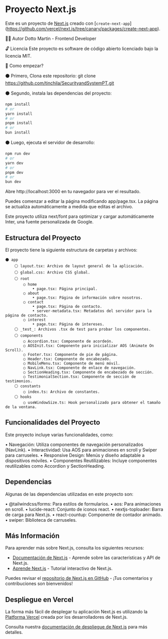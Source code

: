 # Proyecto Next.js 

Este es un proyecto de [Next.js](https://nextjs.org/) creado con [`create-next-app`] (https://github.com/vercel/next.js/tree/canary/packages/create-next-app).

👨‍💻 Autor
Dotto Martin - Frontend Developer

🔓 Licencia
Este proyecto es software de código abierto licenciado bajo la licencia MIT.

🏁 Como empezar?

⚫ Primero, Clona este repositorio:
git clone https://github.com/tinchila/SecurityandSystemPT.git

⚫ Segundo, instala las dependencias del proyecto:

```bash
npm install
# or
yarn install
# or
pnpm install
# or
bun install
```

⚫ Luego, ejecuta el servidor de desarrollo:

```bash
npm run dev
# or
yarn dev
# or
pnpm dev
# or
bun dev
```

Abre http://localhost:3000 en tu navegador para ver el resultado.

Puedes comenzar a editar la página modificando app/page.tsx. La página se actualiza automáticamente a medida que editas el archivo.

Este proyecto utiliza next/font para optimizar y cargar automáticamente Inter, una fuente personalizada de Google.

## Estructura del Proyecto

El proyecto tiene la siguiente estructura de carpetas y archivos:

```
⚫ app
    ⚪ layout.tsx: Archivo de layout general de la aplicación.
    ⚪ global.css: Archivo CSS global.
    ⚪ root
        ○ home
            • page.tsx: Página principal.
        ○ about
            • page.tsx: Página de información sobre nosotros.
        ○ contact
            • page.tsx: Página de contacto.
            • server-metadata.tsx: Metadatos del servidor para la página de contacto.
        ○ interest
            • page.tsx: Página de intereses.
    ⚪ _test_: Archivos .tsx de test para probar los componentes.
    ⚪ components
        ○ Accordion.tsx: Componente de acordeón.
        ○ AOSInit.tsx: Componente para inicializar AOS (Animate On Scroll).
        ○ Footer.tsx: Componente de pie de página.
        ○ Header.tsx: Componente de encabezado.
        ○ MobileMenu.tsx: Componente de menú móvil.
        ○ NavLink.tsx: Componente de enlace de navegación.
        ○ SectionHeading.tsx: Componente de encabezado de sección.
        ○ TestimonialSection.tsx: Componente de sección de testimonios.
    ⚪ constants
        ○ index.ts: Archivo de constantes.
    ⚪ hooks
        ○ useWindowSize.ts: Hook personalizado para obtener el tamaño de la ventana.
```

## Funcionalidades del Proyecto 

Este proyecto incluye varias funcionalidades, como:

• Navegación: Utiliza componentes de navegación personalizados (NavLink).
• Interactividad: Usa AOS para animaciones en scroll y Swiper para carruseles.
• Responsive Design: Menús y diseño adaptable a dispositivos móviles.
• Componentes Reutilizables: Incluye componentes reutilizables como Accordion y SectionHeading.

## Dependencias

Algunas de las dependencias utilizadas en este proyecto son:

• @tailwindcss/forms: Para estilos de formularios.
• aos: Para animaciones en scroll.
• lucide-react: Conjunto de iconos react.
• nextjs-toploader: Barra de carga para Next.js.
• react-countup: Componente de contador animado.
• swiper: Biblioteca de carruseles.

## Más Información

Para aprender más sobre Next.js, consulta los siguientes recursos:

- [Documentación de Next.js](https://nextjs.org/docs) - Aprende sobre las características y API de Next.js.
- [Aprende Next.js](https://nextjs.org/learn) - Tutorial interactivo de Next.js.

Puedes revisar el [repositorio de Next.js en GitHub](https://github.com/vercel/next.js/) - ¡Tus comentarios y contribuciones son bienvenidos!

## Despliegue en Vercel

La forma más fácil de desplegar tu aplicación Next.js es utilizando la [Platforma Vercel](https://vercel.com/new?utm_medium=default-template&filter=next.js&utm_source=create-next-app&utm_campaign=create-next-app-readme) creada por los desarrolladores de Next.js.

Consulta nuestra [documentación de despliegue de Next.js](https://nextjs.org/docs/deployment) para más detalles.

